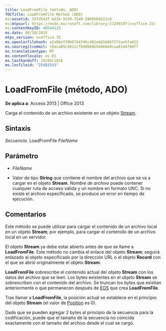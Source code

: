 ```yaml
---
title: LoadFromFile (método, ADO)
TOCTitle: LoadFromFile Method (ADO)
ms:assetid: 33fd543f-bd24-9199-7540-2889b69221c8
ms:mtpsurl: https://msdn.microsoft.com/library/JJ249107(v=office.15)
ms:contentKeyID: 48544123
ms.date: 09/18/2015
mtps_version: v=office.15
ms.openlocfilehash: a2a86e739b8744f40c481eb81b86f2f1ae5fad12
ms.sourcegitcommit: 19aca09c5812cfb98b68b5d4604dcaa814479df7
ms.translationtype: MT
ms.contentlocale: es-ES
ms.lasthandoff: 10/09/2018
ms.locfileid: "25483543"
---
```

# <a name="loadfromfile-method-ado"></a>LoadFromFile (método, ADO)


**Se aplica a**: Access 2013 | Office 2013



Carga el contenido de un archivo existente en un objeto [Stream](stream-object-ado.md).

## <a name="syntax"></a>Sintaxis

*Secuencia*. LoadFromFile *FileName*

## <a name="parameter"></a>Parámetro

  - *FileName*

  - Valor de tipo **String** que contiene el nombre del archivo que se va a cargar en el objeto **Stream**. *Nombre de archivo* puede contener cualquier ruta de acceso válida y un nombre en formato UNC. Si no existe el archivo especificado, se produce un error en tiempo de ejecución.

## <a name="remarks"></a>Comentarios

Este método se puede utilizar para cargar el contenido de un archivo local en un objeto **Stream**; por ejemplo, para cargar el contenido de un archivo local en un servidor.

El objeto **Stream** ya debe estar abierto antes de que se llame a **LoadFromFile**. Este método no cambia el enlace del objeto **Stream**; seguirá enlazado al objeto especificado por la dirección URL o el objeto **Record** con el que se abrió originalmente el objeto **Stream**.

**LoadFromFile** sobrescribe el contenido actual del objeto **Stream** con los datos del archivo que se leen. Los bytes existentes en el objeto **Stream** se sobrescriben con el contenido del archivo. Se truncan los bytes que existían anteriormente o que permanecen después de [EOS](eos-property-ado.md) que crea **LoadFromFile**.

Tras llamar a **LoadFromFile**, la posición actual se establece en el principio del objeto **Stream** (el valor de [Position](position-property-ado.md) es 0).

Dado que se pueden agregar 2 bytes al principio de la secuencia para la codificación, puede que el tamaño de la secuencia no coincida exactamente con el tamaño del archivo desde el cual se cargó.


